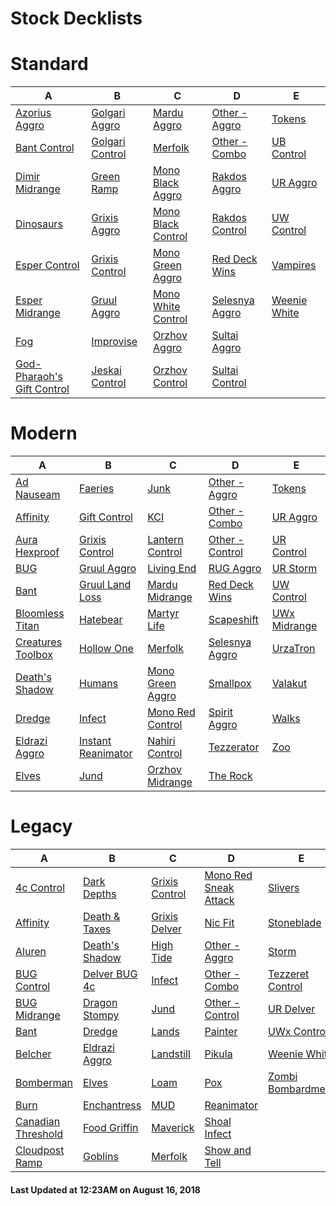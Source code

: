 # Stock Decklists


# Standard

|                                     A                                      |                          B                           |                             C                              |                         D                          |                       E                        |
|----------------------------------------------------------------------------|------------------------------------------------------|------------------------------------------------------------|----------------------------------------------------|------------------------------------------------|
|[Azorius Aggro](./Standard/decks/Azorius_Aggro.md)                          |[Golgari Aggro](./Standard/decks/Golgari_Aggro.md)    |[Mardu Aggro](./Standard/decks/Mardu_Aggro.md)              |[Other - Aggro](./Standard/decks/Other_-_Aggro.md)  |[Tokens](./Standard/decks/Tokens.md)            |
|[Bant Control](./Standard/decks/Bant_Control.md)                            |[Golgari Control](./Standard/decks/Golgari_Control.md)|[Merfolk](./Standard/decks/Merfolk.md)                      |[Other - Combo](./Standard/decks/Other_-_Combo.md)  |[UB Control](./Standard/decks/UB_Control.md)    |
|[Dimir Midrange](./Standard/decks/Dimir_Midrange.md)                        |[Green Ramp](./Standard/decks/Green_Ramp.md)          |[Mono Black Aggro](./Standard/decks/Mono_Black_Aggro.md)    |[Rakdos Aggro](./Standard/decks/Rakdos_Aggro.md)    |[UR Aggro](./Standard/decks/UR_Aggro.md)        |
|[Dinosaurs](./Standard/decks/Dinosaurs.md)                                  |[Grixis Aggro](./Standard/decks/Grixis_Aggro.md)      |[Mono Black Control](./Standard/decks/Mono_Black_Control.md)|[Rakdos Control](./Standard/decks/Rakdos_Control.md)|[UW Control](./Standard/decks/UW_Control.md)    |
|[Esper Control](./Standard/decks/Esper_Control.md)                          |[Grixis Control](./Standard/decks/Grixis_Control.md)  |[Mono Green Aggro](./Standard/decks/Mono_Green_Aggro.md)    |[Red Deck Wins](./Standard/decks/Red_Deck_Wins.md)  |[Vampires](./Standard/decks/Vampires.md)        |
|[Esper Midrange](./Standard/decks/Esper_Midrange.md)                        |[Gruul Aggro](./Standard/decks/Gruul_Aggro.md)        |[Mono White Control](./Standard/decks/Mono_White_Control.md)|[Selesnya Aggro](./Standard/decks/Selesnya_Aggro.md)|[Weenie White](./Standard/decks/Weenie_White.md)|
|[Fog](./Standard/decks/Fog.md)                                              |[Improvise](./Standard/decks/Improvise.md)            |[Orzhov Aggro](./Standard/decks/Orzhov_Aggro.md)            |[Sultai Aggro](./Standard/decks/Sultai_Aggro.md)    |                                                |
|[God-Pharaoh's Gift Control](./Standard/decks/God-Pharaoh's_Gift_Control.md)|[Jeskai Control](./Standard/decks/Jeskai_Control.md)  |[Orzhov Control](./Standard/decks/Orzhov_Control.md)        |[Sultai Control](./Standard/decks/Sultai_Control.md)|                                                |


# Modern

|                           A                            |                            B                             |                          C                           |                         D                          |                      E                       |
|--------------------------------------------------------|----------------------------------------------------------|------------------------------------------------------|----------------------------------------------------|----------------------------------------------|
|[Ad Nauseam](./Modern/decks/Ad_Nauseam.md)              |[Faeries](./Modern/decks/Faeries.md)                      |[Junk](./Modern/decks/Junk.md)                        |[Other - Aggro](./Modern/decks/Other_-_Aggro.md)    |[Tokens](./Modern/decks/Tokens.md)            |
|[Affinity](./Modern/decks/Affinity.md)                  |[Gift Control](./Modern/decks/Gift_Control.md)            |[KCI](./Modern/decks/KCI.md)                          |[Other - Combo](./Modern/decks/Other_-_Combo.md)    |[UR Aggro](./Modern/decks/UR_Aggro.md)        |
|[Aura Hexproof](./Modern/decks/Aura_Hexproof.md)        |[Grixis Control](./Modern/decks/Grixis_Control.md)        |[Lantern Control](./Modern/decks/Lantern_Control.md)  |[Other - Control](./Modern/decks/Other_-_Control.md)|[UR Control](./Modern/decks/UR_Control.md)    |
|[BUG](./Modern/decks/BUG.md)                            |[Gruul Aggro](./Modern/decks/Gruul_Aggro.md)              |[Living End](./Modern/decks/Living_End.md)            |[RUG Aggro](./Modern/decks/RUG_Aggro.md)            |[UR Storm](./Modern/decks/UR_Storm.md)        |
|[Bant](./Modern/decks/Bant.md)                          |[Gruul Land Loss](./Modern/decks/Gruul_Land_Loss.md)      |[Mardu Midrange](./Modern/decks/Mardu_Midrange.md)    |[Red Deck Wins](./Modern/decks/Red_Deck_Wins.md)    |[UW Control](./Modern/decks/UW_Control.md)    |
|[Bloomless Titan](./Modern/decks/Bloomless_Titan.md)    |[Hatebear](./Modern/decks/Hatebear.md)                    |[Martyr Life](./Modern/decks/Martyr_Life.md)          |[Scapeshift](./Modern/decks/Scapeshift.md)          |[UWx Midrange](./Modern/decks/UWx_Midrange.md)|
|[Creatures Toolbox](./Modern/decks/Creatures_Toolbox.md)|[Hollow One](./Modern/decks/Hollow_One.md)                |[Merfolk](./Modern/decks/Merfolk.md)                  |[Selesnya Aggro](./Modern/decks/Selesnya_Aggro.md)  |[UrzaTron](./Modern/decks/UrzaTron.md)        |
|[Death's Shadow](./Modern/decks/Death's_Shadow.md)      |[Humans](./Modern/decks/Humans.md)                        |[Mono Green Aggro](./Modern/decks/Mono_Green_Aggro.md)|[Smallpox](./Modern/decks/Smallpox.md)              |[Valakut](./Modern/decks/Valakut.md)          |
|[Dredge](./Modern/decks/Dredge.md)                      |[Infect](./Modern/decks/Infect.md)                        |[Mono Red Control](./Modern/decks/Mono_Red_Control.md)|[Spirit Aggro](./Modern/decks/Spirit_Aggro.md)      |[Walks](./Modern/decks/Walks.md)              |
|[Eldrazi Aggro](./Modern/decks/Eldrazi_Aggro.md)        |[Instant Reanimator](./Modern/decks/Instant_Reanimator.md)|[Nahiri Control](./Modern/decks/Nahiri_Control.md)    |[Tezzerator](./Modern/decks/Tezzerator.md)          |[Zoo](./Modern/decks/Zoo.md)                  |
|[Elves](./Modern/decks/Elves.md)                        |[Jund](./Modern/decks/Jund.md)                            |[Orzhov Midrange](./Modern/decks/Orzhov_Midrange.md)  |[The Rock](./Modern/decks/The_Rock.md)              |                                              |


# Legacy

|                            A                             |                        B                         |                        C                         |                               D                                |                           E                            |
|----------------------------------------------------------|--------------------------------------------------|--------------------------------------------------|----------------------------------------------------------------|--------------------------------------------------------|
|[4c Control](./Legacy/decks/4c_Control.md)                |[Dark Depths](./Legacy/decks/Dark_Depths.md)      |[Grixis Control](./Legacy/decks/Grixis_Control.md)|[Mono Red Sneak Attack](./Legacy/decks/Mono_Red_Sneak_Attack.md)|[Slivers](./Legacy/decks/Slivers.md)                    |
|[Affinity](./Legacy/decks/Affinity.md)                    |[Death & Taxes](./Legacy/decks/Death_&_Taxes.md)  |[Grixis Delver](./Legacy/decks/Grixis_Delver.md)  |[Nic Fit](./Legacy/decks/Nic_Fit.md)                            |[Stoneblade](./Legacy/decks/Stoneblade.md)              |
|[Aluren](./Legacy/decks/Aluren.md)                        |[Death's Shadow](./Legacy/decks/Death's_Shadow.md)|[High Tide](./Legacy/decks/High_Tide.md)          |[Other - Aggro](./Legacy/decks/Other_-_Aggro.md)                |[Storm](./Legacy/decks/Storm.md)                        |
|[BUG Control](./Legacy/decks/BUG_Control.md)              |[Delver BUG  4c](./Legacy/decks/Delver_BUG__4c.md)|[Infect](./Legacy/decks/Infect.md)                |[Other - Combo](./Legacy/decks/Other_-_Combo.md)                |[Tezzeret Control](./Legacy/decks/Tezzeret_Control.md)  |
|[BUG Midrange](./Legacy/decks/BUG_Midrange.md)            |[Dragon Stompy](./Legacy/decks/Dragon_Stompy.md)  |[Jund](./Legacy/decks/Jund.md)                    |[Other - Control](./Legacy/decks/Other_-_Control.md)            |[UR Delver](./Legacy/decks/UR_Delver.md)                |
|[Bant](./Legacy/decks/Bant.md)                            |[Dredge](./Legacy/decks/Dredge.md)                |[Lands](./Legacy/decks/Lands.md)                  |[Painter](./Legacy/decks/Painter.md)                            |[UWx Control](./Legacy/decks/UWx_Control.md)            |
|[Belcher](./Legacy/decks/Belcher.md)                      |[Eldrazi Aggro](./Legacy/decks/Eldrazi_Aggro.md)  |[Landstill](./Legacy/decks/Landstill.md)          |[Pikula](./Legacy/decks/Pikula.md)                              |[Weenie White](./Legacy/decks/Weenie_White.md)          |
|[Bomberman](./Legacy/decks/Bomberman.md)                  |[Elves](./Legacy/decks/Elves.md)                  |[Loam](./Legacy/decks/Loam.md)                    |[Pox](./Legacy/decks/Pox.md)                                    |[Zombi Bombardment](./Legacy/decks/Zombi_Bombardment.md)|
|[Burn](./Legacy/decks/Burn.md)                            |[Enchantress](./Legacy/decks/Enchantress.md)      |[MUD](./Legacy/decks/MUD.md)                      |[Reanimator](./Legacy/decks/Reanimator.md)                      |                                                        |
|[Canadian Threshold](./Legacy/decks/Canadian_Threshold.md)|[Food Griffin](./Legacy/decks/Food_Griffin.md)    |[Maverick](./Legacy/decks/Maverick.md)            |[Shoal Infect](./Legacy/decks/Shoal_Infect.md)                  |                                                        |
|[Cloudpost Ramp](./Legacy/decks/Cloudpost_Ramp.md)        |[Goblins](./Legacy/decks/Goblins.md)              |[Merfolk](./Legacy/decks/Merfolk.md)              |[Show and Tell](./Legacy/decks/Show_and_Tell.md)                |                                                        |



#### Last Updated at 12:23AM on August 16, 2018